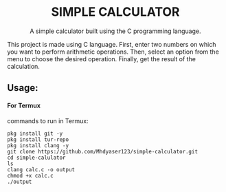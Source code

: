 <h1 align="center">
SIMPLE CALCULATOR
  <br>
</h1>


<p align="center">A simple calculator built using the C programming language.

This project is made using C language.
First, enter two numbers on which you want to perform arithmetic operations.
Then, select an option from the menu to choose the desired operation.
Finally, get the result of the calculation.</p>


## Usage:

#### For Termux

commands to run in Termux:
```shell script
pkg install git -y
pkg install tur-repo 
pkg install clang -y 
git clone https://github.com/Mhdyaser123/simple-calculator.git
cd simple-calulator
ls
clang calc.c -o output
chmod +x calc.c
./output

```
